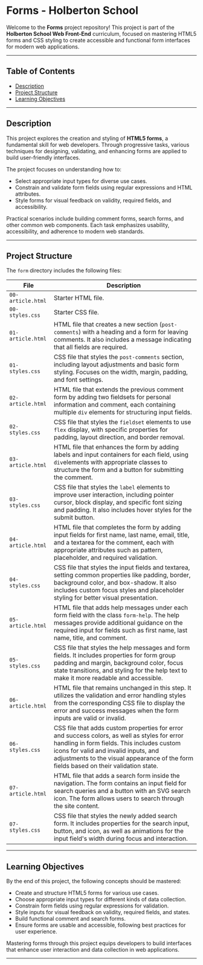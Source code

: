 # Forms - Holberton School  

Welcome to the **Forms** project repository! This project is part of the **Holberton School Web Front-End** curriculum, focused on mastering HTML5 forms and CSS styling to create accessible and functional form interfaces for modern web applications.  

---

## Table of Contents  

- [Description](#description)  
- [Project Structure](#project-structure)  
- [Learning Objectives](#learning-objectives)  

---

## Description  

This project explores the creation and styling of **HTML5 forms**, a fundamental skill for web developers. Through progressive tasks, various techniques for designing, validating, and enhancing forms are applied to build user-friendly interfaces.  

The project focuses on understanding how to:  

- Select appropriate input types for diverse use cases.  
- Constrain and validate form fields using regular expressions and HTML attributes.  
- Style forms for visual feedback on validity, required fields, and accessibility.  

Practical scenarios include building comment forms, search forms, and other common web components. Each task emphasizes usability, accessibility, and adherence to modern web standards.  

---

## Project Structure  

The `form` directory includes the following files:  

| File              | Description                                                  |
| ----------------- | ------------------------------------------------------------ |
| `00-article.html` | Starter HTML file.                                           |
| `00-styles.css`   | Starter CSS file.                                            |
| `01-article.html` | HTML file that creates a new section (`post-comments`) with a heading and a form for leaving comments. It also includes a message indicating that all fields are required. |
| `01-styles.css`   | CSS file that styles the `post-comments` section, including layout adjustments and basic form styling. Focuses on the width, margin, padding, and font settings. |
| `02-article.html` | HTML file that extends the previous comment form by adding two fieldsets for personal information and comment, each containing multiple `div` elements for structuring input fields. |
| `02-styles.css`   | CSS file that styles the `fieldset` elements to use `flex` display, with specific properties for padding, layout direction, and border removal. |
| `03-article.html` | HTML file that enhances the form by adding labels and input containers for each field, using `div`elements with appropriate classes to structure the form and a button for submitting the comment. |
| `03-styles.css`   | CSS file that styles the `label` elements to improve user interaction, including pointer cursor, block display, and specific font sizing and padding. It also includes hover styles for the submit button. |
| `04-article.html` | HTML file that completes the form by adding input fields for first name, last name, email, title, and a textarea for the comment, each with appropriate attributes such as pattern, placeholder, and required validation. |
| `04-styles.css`   | CSS file that styles the input fields and textarea, setting common properties like padding, border, background color, and box-shadow. It also includes custom focus styles and placeholder styling for better visual presentation. |
| `05-article.html` | HTML file that adds help messages under each form field with the class `form-help`. The help messages provide additional guidance on the required input for fields such as first name, last name, title, and comment. |
| `05-styles.css`   | CSS file that styles the help messages and form fields. It includes properties for form group padding and margin, background color, focus state transitions, and styling for the help text to make it more readable and accessible. |
| `06-article.html` | HTML file that remains unchanged in this step. It utilizes the validation and error handling styles from the corresponding CSS file to display the error and success messages when the form inputs are valid or invalid. |
| `06-styles.css`   | CSS file that adds custom properties for error and success colors, as well as styles for error handling in form fields. This includes custom icons for valid and invalid inputs, and adjustments to the visual appearance of the form fields based on their validation state. |
| `07-article.html` | HTML file that adds a search form inside the navigation. The form contains an input field for search queries and a button with an SVG search icon. The form allows users to search through the site content. |
| `07-styles.css`   | CSS file that styles the newly added search form. It includes properties for the search input, button, and icon, as well as animations for the input field's width during focus and interaction. |

---

## Learning Objectives  

By the end of this project, the following concepts should be mastered:  

- Create and structure HTML5 forms for various use cases.  
- Choose appropriate input types for different kinds of data collection.  
- Constrain form fields using regular expressions for validation.  
- Style inputs for visual feedback on validity, required fields, and states.  
- Build functional comment and search forms.  
- Ensure forms are usable and accessible, following best practices for user experience.  

Mastering forms through this project equips developers to build interfaces that enhance user interaction and data collection in web applications.  

---
